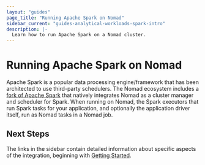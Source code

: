 ```yaml
---
layout: "guides"
page_title: "Running Apache Spark on Nomad"
sidebar_current: "guides-analytical-workloads-spark-intro"
description: |-
  Learn how to run Apache Spark on a Nomad cluster.
---
```


# Running Apache Spark on Nomad

Apache Spark is a popular data processing engine/framework that has been
architected to use third-party schedulers. The Nomad ecosystem includes a
[fork of Apache Spark](https://github.com/hashicorp/nomad-spark) that natively
integrates Nomad as a cluster manager and scheduler for Spark. When running on
Nomad, the Spark executors that run Spark tasks for your application, and
optionally the application driver itself, run as Nomad tasks in a Nomad job.

## Next Steps

The links in the sidebar contain detailed information about specific aspects of
the integration, beginning with [Getting Started](/guides/spark/pre.html).
